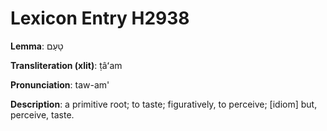 # Lexicon Entry H2938

**Lemma**: טָעַם

**Transliteration (xlit)**: ṭâʻam

**Pronunciation**: taw-am'

**Description**:
a primitive root; to taste; figuratively, to perceive; [idiom] but, perceive, taste.
